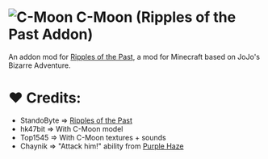 # ![C-Moon](https://cdn.discordapp.com/attachments/724983669114142751/1244996869923409920/cmoon.png?ex=66572530&is=6655d3b0&hm=cc75373e332ec50d26aa610170d1f4f241a38fa044f760888c15c8e275765238&) C-Moon (Ripples of the Past Addon) 
An addon mod for [Ripples of the Past](https://github.com/StandoByte/Ripples-of-the-Past), a mod for Minecraft based on JoJo's Bizarre Adventure.

# ❤️ Credits:
- StandoByte => [Ripples of the Past](https://github.com/StandoByte/Ripples-of-the-Past)
- hk47bit => With C-Moon model
- Top1545 => With C-Moon textures + sounds
- Chaynik => "Attack him!" ability from [Purple Haze](https://github.com/parmezannchik/PurpleHazeRotp-/tree/main)